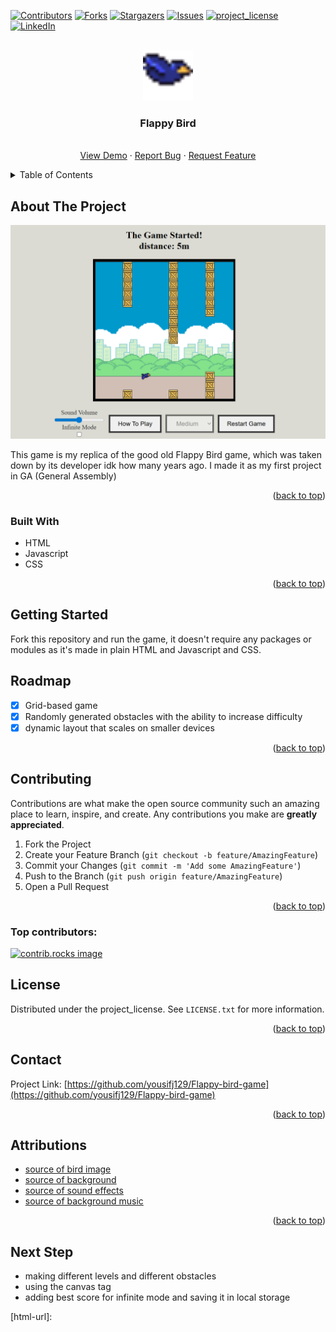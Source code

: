 
[![Contributors][contributors-shield]][contributors-url]
[![Forks][forks-shield]][forks-url]
[![Stargazers][stars-shield]][stars-url]
[![Issues][issues-shield]][issues-url]
[![project_license][license-shield]][license-url]
[![LinkedIn][linkedin-shield]][linkedin-url]



<!-- PROJECT LOGO -->
<br />
<div align="center">
  <a href="https://github.com/yousifj129/Flappy-bird-game">
    <img src="./Assets/bird2.png" alt="Logo" width="80" height="80">
  </a>

<h3 align="center">Flappy Bird</h3>

  <p align="center">
    <br />
    <a href="https://yousifj129.github.io/Flappy-bird-game/">View Demo</a>
    &middot;
    <a href="https://github.com/yousifj129/Flappy-bird-game/issues/new?labels=bug&template=bug-report---.md">Report Bug</a>
    &middot;
    <a href="https://github.com/yousifj129/Flappy-bird-game/issues/new?labels=enhancement&template=feature-request---.md">Request Feature</a>
  </p>
</div>



<!-- TABLE OF CONTENTS -->
<details>
  <summary>Table of Contents</summary>
  <ol>
    <li>
      <a href="#about-the-project">About The Project</a>
      <ul>
        <li><a href="#built-with">Built With</a></li>
      </ul>
    </li>
    <li>
      <a href="#getting-started">Getting Started</a>
    </li>
    <li><a href="#roadmap">Roadmap</a></li>
    <li><a href="#contributing">Contributing</a></li>
    <li><a href="#license">License</a></li>
    <li><a href="#contact">Contact</a></li>
    <li><a href="#acknowledgments">Acknowledgments</a></li>
  </ol>
</details>



<!-- ABOUT THE PROJECT -->
## About The Project

[![Product Name Screen Shot][product-screenshot]](https://example.com)

This game is my replica of the good old Flappy Bird game, which was taken down by its developer idk how many years ago. I made it as my first project in GA (General Assembly)

<p align="right">(<a href="#readme-top">back to top</a>)</p>



### Built With

* HTML
* Javascript
* CSS

<p align="right">(<a href="#readme-top">back to top</a>)</p>



<!-- GETTING STARTED -->
## Getting Started

Fork this repository and run the game, it doesn't require any packages or modules as it's made in plain HTML and Javascript and CSS.

<!-- ROADMAP -->
## Roadmap

- [x] Grid-based game
- [x] Randomly generated obstacles with the ability to increase difficulty
- [x] dynamic layout that scales on smaller devices

<p align="right">(<a href="#readme-top">back to top</a>)</p>



<!-- CONTRIBUTING -->
## Contributing

Contributions are what make the open source community such an amazing place to learn, inspire, and create. Any contributions you make are **greatly appreciated**.

1. Fork the Project
2. Create your Feature Branch (`git checkout -b feature/AmazingFeature`)
3. Commit your Changes (`git commit -m 'Add some AmazingFeature'`)
4. Push to the Branch (`git push origin feature/AmazingFeature`)
5. Open a Pull Request

<p align="right">(<a href="#readme-top">back to top</a>)</p>

### Top contributors:

<a href="https://github.com/yousifj129/Flappy-bird-game/graphs/contributors">
  <img src="https://contrib.rocks/image?repo=yousifj129/Flappy-bird-game" alt="contrib.rocks image" />
</a>



<!-- LICENSE -->
## License

Distributed under the project_license. See `LICENSE.txt` for more information.

<p align="right">(<a href="#readme-top">back to top</a>)</p>



<!-- CONTACT -->
## Contact

Project Link: [https://github.com/yousifj129/Flappy-bird-game](https://github.com/yousifj129/Flappy-bird-game)

<p align="right">(<a href="#readme-top">back to top</a>)</p>



<!-- ACKNOWLEDGMENTS -->
## Attributions

* <a href="https://ma9ici4n.itch.io/pixel-art-bird-16x16">source of bird image<a>
* <a href="https://github.com/autruonggiang/build-a-flappy-bird-clone-with-phaser">source of background<a>
* <a href="https://poppop.ai/ai-sound-effect-generator">source of sound effects<a>
* <a href="https://poppop.ai/sound-effects/jump-sound">source of background music<a>

<p align="right">(<a href="#readme-top">back to top</a>)</p>


## Next Step

* making different levels and different obstacles
* using the canvas tag
* adding best score for infinite mode and saving it in local storage

<!-- MARKDOWN LINKS & IMAGES -->
<!-- https://www.markdownguide.org/basic-syntax/#reference-style-links -->
[contributors-shield]: https://img.shields.io/github/contributors/yousifj129/Flappy-bird-game.svg?style=for-the-badge
[contributors-url]: https://github.com/yousifj129/Flappy-bird-game/graphs/contributors
[forks-shield]: https://img.shields.io/github/forks/yousifj129/Flappy-bird-game.svg?style=for-the-badge
[forks-url]: https://github.com/yousifj129/Flappy-bird-game/network/members
[stars-shield]: https://img.shields.io/github/stars/yousifj129/Flappy-bird-game.svg?style=for-the-badge
[stars-url]: https://github.com/yousifj129/Flappy-bird-game/stargazers
[issues-shield]: https://img.shields.io/github/issues/yousifj129/Flappy-bird-game.svg?style=for-the-badge
[issues-url]: https://github.com/yousifj129/Flappy-bird-game/issues
[license-shield]: https://img.shields.io/github/license/yousifj129/Flappy-bird-game.svg?style=for-the-badge
[license-url]: https://github.com/yousifj129/Flappy-bird-game/blob/master/LICENSE.txt
[linkedin-shield]: https://img.shields.io/badge/-LinkedIn-black.svg?style=for-the-badge&logo=linkedin&colorB=555
[linkedin-url]: https://www.linkedin.com/in/yousif-salman-094b9a2a4/
[product-screenshot]: ./Assets/Screenshot.png
[html-url]: 
